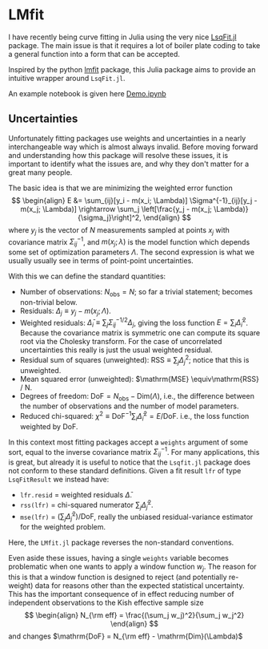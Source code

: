 # LMfit

I have recently being curve fitting in Julia using the very nice [LsqFit.jl](https://github.com/JuliaNLSolvers/LsqFit.jl) package.  The main issue is that it requires a lot of boiler plate coding to take a general function into a form that can be accepted.

Inspired by the python [lmfit](https://lmfit.github.io/lmfit-py/intro.html) package, this Julia package aims to provide an intuitive wrapper around `LsqFit.jl`. 

An example notebook is given here [Demo.ipynb](notebooks/Demo.ipynb)

## Uncertainties 

Unfortunately fitting packages use weights and uncertainties in a nearly interchangeable way which is almost always invalid.  Before moving forward and understanding how this package will resolve these issues, it is important to identify what the issues are, and why they don't matter for a great many people.

The basic idea is that we are minimizing the weighted error function
$$
\begin{align}
E &= \sum_{ij}[y_i - m(x_i; \Lambda)] \Sigma^{-1}_{ij}[y_j - m(x_j; \Lambda)] \rightarrow \sum_j \left[\frac{y_j - m(x_j; \Lambda)}{\sigma_j}\right]^2,
\end{align}
$$
where $y_j$ is the vector of $N$ measurements sampled at points $x_j$ with covariance matrix $\Sigma^{-1}_{ij}$, and $m(x_j; \lambda)$ is the model function which depends some set of optimization parameters $\Lambda$. 
The second expression is what we usually usually see in terms of point-point uncertainties.

With this we can define the standard quantities:

* Number of observations: ${N_\mathrm{obs}} = N$; so far a trivial statement; becomes non-trivial below.
* Residuals: $\Delta_j \equiv y_j - m(x_j; \Lambda)$.
* Weighted residuals: $\bar \Delta_i \equiv \sum_j \Sigma^{-1/2}_{ij} \Delta_j$, giving the loss function $E = \sum_i \bar \Delta_i^2$.  Because the covariance matrix is symmetric one can compute its square root via the Cholesky transform.  For the case of uncorrelated uncertainties this really is just the usual weighted residual.
* Residual sum of squares (unweighted): $\mathrm{RSS} \equiv \sum_j \Delta_j^2$; notice that this is unweighted.
* Mean squared error (unweighted): $\mathrm{MSE} \equiv\mathrm{RSS}  /  N.
* Degrees of freedom: $\mathrm{DoF} = {N_\mathrm{obs}} - \mathrm{Dim}(\Lambda)$, i.e., the difference between the number of observations and the number of model parameters.
* Reduced chi-squared: $\chi^2 \equiv \mathrm{DoF}^{-1} \sum_i \bar \Delta_i^2 = E / \mathrm{DoF}$. i.e., the loss function weighted by DoF.

In this context most fitting packages accept a `weights` argument of some sort, equal to the inverse covariance matrix $\Sigma^{-1}_{ij}$.  For many applications, this is great, but already it is useful to notice that the `Lsqfit.jl` package does not conform to these standard definitions.  Given a fit result `lfr` of type `LsqFitResult` we instead have:
* `lfr.resid` = weighted residuals $\bar \Delta$.
* `rss(lfr)` = chi-squared numerator $\sum_j \bar \Delta_j^2$.
* `mse(lfr)` = $(\sum_j \bar \Delta_j^2) / \mathrm{DoF}$, really the unbiased residual-variance estimator for the weighted problem.

Here, the `LMfit.jl` package reverses the non-standard conventions.

 Even aside these issues, having a single `weights` variable becomes problematic when one wants to apply a window function $w_j$.  The reason for this is that a window function is designed to reject (and potentially re-weight) data for reasons other than the expected statistical uncertainty.  This has the important consequence of in effect reducing number of independent observations to the Kish effective sample size
 $$
 \begin{align}
 N_{\rm eff} = \frac{(\sum_j w_j)^2}{\sum_j w_j^2}
 \end{align}
 $$
 and changes $\mathrm{DoF} =  N_{\rm eff} - \mathrm{Dim}(\Lambda)$